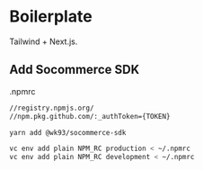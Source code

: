 # Boilerplate

Tailwind + Next.js.

## Add Socommerce SDK

.npmrc

```bash
//registry.npmjs.org/
//npm.pkg.github.com/:_authToken={TOKEN}
```

```bash
yarn add @wk93/socommerce-sdk
```

```bash
vc env add plain NPM_RC production < ~/.npmrc
vc env add plain NPM_RC development < ~/.npmrc
```
